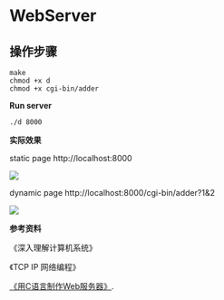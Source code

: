# WebServer

## 操作步骤
```
make
chmod +x d
chmod +x cgi-bin/adder
```
**Run server**

```
./d 8000
```



**实际效果**

static page http://localhost:8000

![](https://github.com/doubleczc/Webserver/5.PNG)

dynamic page http://localhost:8000/cgi-bin/adder?1&2

![](https://github.com/doubleczc/Webserver/6.PNG)





**参考资料**

《深入理解计算机系统》

《TCP IP 网络编程》

 [《用C语言制作Web服务器》](https://www.jianshu.com/p/dd580395bf11).
